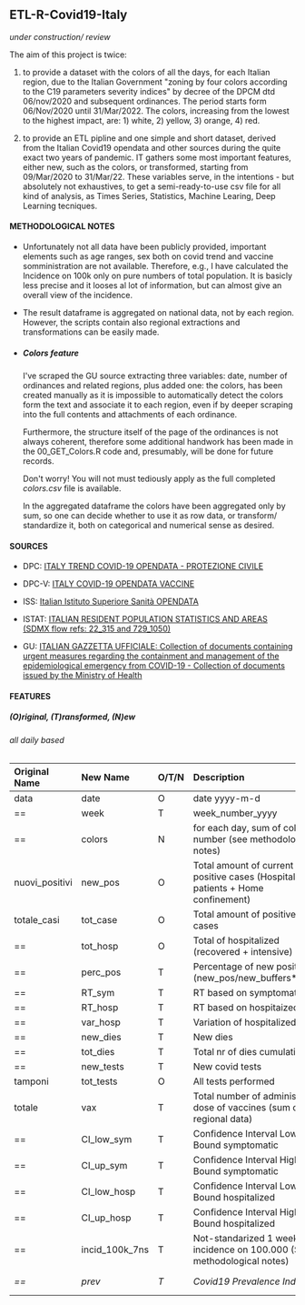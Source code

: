 ## ETL-R-Covid19-Italy
*under construction/ review*

The aim of this project is twice: 

1. to provide a dataset with the colors of all the days, for each Italian region, due to the Italian Government "zoning by four colors according to the C19 parameters severity indices" by decree of the DPCM dtd 06/nov/2020 and subsequent ordinances. The period starts form 06/Nov/2020 until 31/Mar/2022. The colors, increasing from the lowest to the highest impact, are: 1) white, 2) yellow, 3) orange, 4) red.

2. to provide an ETL pipline and one simple and short dataset, derived from the Italian Covid19 opendata and other sources during the quite exact two years of pandemic. IT gathers some most important features, either new, such as the colors, or transformed, starting from 09/Mar/2020 to 31/Mar/22.
These variables serve, in the intentions - but absolutely not exhaustives, to get a semi-ready-to-use csv file for all kind of analysis, as Times Series, Statistics, Machine Learing, Deep Learning tecniques.


#### **METHODOLOGICAL NOTES**

- Unfortunately not all data have been publicly provided, important elements such as age ranges, sex both on covid trend and vaccine somministration are not available. Therefore, e.g., I have calculated the Incidence on 100k only on pure numbers of total population. It is basicly less precise and it looses al lot of information, but can almost give an overall view of the incidence.

- The result dataframe is aggregated on national data, not by each region. However, the scripts contain also regional extractions and transformations can be easily made.

- #####  **Colors** feature

  I've scraped the GU source extracting three variables: date, number of ordinances and related regions, plus added one: the colors,  has been created manually as it is impossible to automatically detect the colors form the text and associate it to each region, even if by deeper scraping into the full contents and attachments of each ordinance.

  Furthermore, the structure itself of the page of the ordinances is not always coherent, therefore some additional handwork has been made in the 00_GET_Colors.R code and, presumably, will be done for future records.

  Don't worry! You will not must tediously apply as the full completed *colors.csv* file is  available.

  In the aggregated dataframe the colors have been aggregated only by sum, so one can decide whether to use it as row data, or transform/ standardize it, both on categorical and numerical sense as desired.


#### **SOURCES**

- DPC: [ITALY TREND COVID-19 OPENDATA - PROTEZIONE CIVILE](https://github.com/pcm-dpc/COVID-19/blob/master/dati-andamento-covid19-italia.md)

- DPC-V: [ITALY COVID-19 OPENDATA VACCINE](https://github.com/italia/covid19-opendata-vaccini/blob/master/README.md)

- ISS: [Italian Istituto Superiore Sanità OPENDATA](https://www.epicentro.iss.it/coronavirus/sars-cov-2-sorveglianza-dati)

- ISTAT: [ITALIAN RESIDENT POPULATION STATISTICS AND AREAS (SDMX flow refs: 22_315 and 729_1050)](http://dati.istat.it/)

- GU: [ITALIAN GAZZETTA UFFICIALE: Collection of documents containing urgent measures regarding the containment and management of the epidemiological emergency from COVID-19 - Collection of documents issued by the Ministry of Health](https://www.gazzettaufficiale.it/attiAssociati/1?areaNode=17)


#### **FEATURES**
##### **(O)riginal, (T)ransformed, (N)ew**
###### *all daily based*

| Original Name| New Name | O/T/N | Description | Source | Type |
| :----------- | :----------- | :----------- | :------------- | :----------- | :----------- |
| data | date | O | date yyyy-m-d | == | date |
| == | week | T | week_number_yyyy | == | chr |
| == | colors | N | for each day, sum of color number (see methodological notes) | GU | int |
| nuovi_positivi | new_pos | O | Total amount of current positive cases (Hospitalised patients + Home confinement) | DPC | int |
| totale_casi | tot_case | O | Total amount of positive cases | DPC | int |
| == | tot_hosp | O | Total of hospitalized (recovered + intensive) | DPC | int |
| == | perc_pos | T | Percentage of new positives (new_pos/new_buffers*100) | DPC | dbl |
| == | RT_sym | T | RT based on symptomatics | ISS | dbl |
| == | RT_hosp | T | RT based on hospitaized | DPC | dbl |
| == | var_hosp | T | Variation of hospitalized | DPC | int |
| == | new_dies | T | New dies | DPC | int |
| == | tot_dies | T | Total nr of dies cumulative | DPC | int |
| == | new_tests | T | New covid tests | DPC | int |
| tamponi | tot_tests | O | All tests performed | DPC | int |
| totale | vax | T | Total number of administred dose of vaccines (sum of all regional data)  | DPC-V | int |
| == | CI_low_sym | T | Confidence Interval Low Bound symptomatic | ISS | dbl |
| == | CI_up_sym | T | Confidence Interval High Bound symptomatic | ISS | dbl |
| == | CI_low_hosp | T | Confidence Interval Low Bound hospitalized | DPC | dbl |
| == | CI_up_hosp | T | Confidence Interval High Bound hospitalized | DPC | dbl |
| == | incid_100k_7ns | T | Not-standarized 1 week incidence on 100.000 (See methodological notes) | DPC, ISTAT | dbl |
| *==* | *prev* | *T* | *Covid19 Prevalence Index* | *under cosntruction* |

